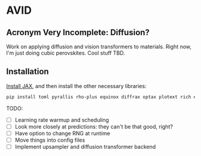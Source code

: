 # AVID

## Acronym Very Incomplete: Diffusion?

Work on applying diffusion and vision transformers to materials. Right now, I'm
just doing cubic perovskites. Cool stuff TBD.

## Installation

[Install JAX](https://jax.readthedocs.io/en/latest/installation.html), and then
install the other necessary libraries:

```bash
pip install toml pyrallis rho-plus equinox diffrax optax plotext rich einops pandas plotly matplotlib seaborn pymatgen tfp-nightly[jax] textual textual-dev textual-plotext flax orbax
```


TODO:
 - [ ] Learning rate warmup and scheduling
 - [ ] Look more closely at predictions: they can't be that good, right?
 - [ ] Have option to change RNG at runtime
 - [ ] Move things into config files
 - [ ] Implement upsampler and diffusion transformer backend